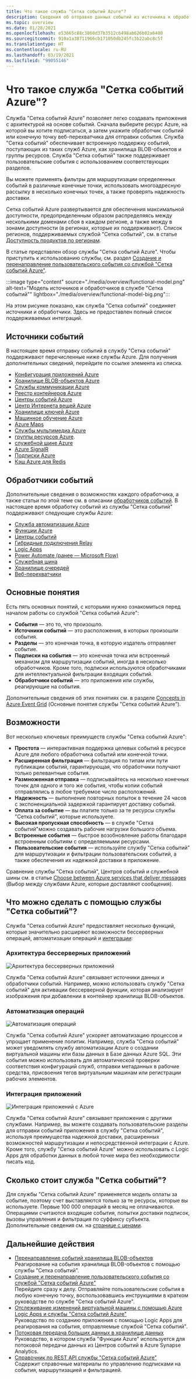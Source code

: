 ```yaml
---
title: Что такое служба "Сетка событий Azure"?
description: Сведения об отправке данных событий из источника к обработчикам с помощью службы "Сетка событий Azure", а также о создании приложений на основе событий и интеграции со службами Azure.
ms.topic: overview
ms.date: 01/28/2021
ms.openlocfilehash: e53665c88c3860d37b3512c6498ab626b02a6400
ms.sourcegitcommit: 910a1a38711966cb171050db245fc3b22abc8c5f
ms.translationtype: HT
ms.contentlocale: ru-RU
ms.lasthandoff: 03/19/2021
ms.locfileid: "99055146"
---
```

# <a name="what-is-azure-event-grid"></a>Что такое служба "Сетка событий Azure"?

Служба "Сетка событий Azure" позволяет легко создавать приложения с архитектурой на основе событий. Сначала выберите ресурс Azure, на которой вы хотите подписаться, а затем укажите обработчик событий или конечную точку веб-перехватчика для отправки события. Служба "Сетка событий" обеспечивает встроенную поддержку событий, поступающих из таких служб Azure, как хранилища BLOB-объектов и группы ресурсов. Служба "Сетка событий" также поддерживает пользовательские события с использованием соответствующих разделов. 

Вы можете применять фильтры для маршрутизации определенных событий в различные конечные точки, использовать многоадресную рассылку в несколько конечных точек, а также проверять надежность доставки.

Сетка событий Azure развертывается для обеспечения максимальной доступности, предопределенным образом распределяясь между несколькими доменами сбоя в каждом регионе, а также между в зонами доступности (в регионах, которые их поддерживают). Список регионов, поддерживаемых службой "Сетка событий", см. в статье [Доступность продуктов по регионам](https://azure.microsoft.com/global-infrastructure/services/?products=event-grid&regions=all).

В статье представлен обзор службы "Сетка событий Azure". Чтобы приступить к использованию службы, см. раздел [Создание и перенаправление пользовательского события со службой "Сетка событий Azure"](custom-event-quickstart.md). 

:::image type="content" source="./media/overview/functional-model.png" alt-text="Модель источников и обработчиков в службе &quot;Сетка событий&quot;" lightbox="./media/overview/functional-model-big.png":::

На этом рисунке показано, как служба "Сетка событий" соединяет источники и обработчики. Здесь не предоставлен полный список поддерживаемых интеграций.

## <a name="event-sources"></a>Источники событий

В настоящее время отправку событий в службу "Сетка событий" поддерживают перечисленные ниже службы Azure. Для получения дополнительных сведений, перейдите по ссылке элемента из списка.

- [Конфигурация приложений Azure](event-schema-app-configuration.md)
- [Хранилище BLOB-объектов Azure](event-schema-blob-storage.md)
- [Службы коммуникации Azure](event-schema-communication-services.md) 
- [Реестр контейнеров Azure](event-schema-container-registry.md)
- [Центры событий Azure](event-schema-event-hubs.md)
- [Центр Интернета вещей Azure](event-schema-iot-hub.md)
- [Хранилище ключей Azure](event-schema-key-vault.md)
- [Машинное обучение Azure](event-schema-machine-learning.md)
- [Azure Maps](event-schema-azure-maps.md)
- [Службы мультимедиа Azure](event-schema-media-services.md)
- [группы ресурсов Azure](event-schema-resource-groups.md).
- [служебной шине Azure](event-schema-service-bus.md)
- [Azure SignalR](event-schema-azure-signalr.md)
- [Подписки Azure](event-schema-subscriptions.md)
- [Кэш Azure для Redis](event-schema-azure-cache.md)

## <a name="event-handlers"></a>Обработчики событий

Дополнительные сведения о возможностях каждого обработчика, а также статьи по этой теме см. в описании [обработчиков событий](event-handlers.md). В настоящее время обработку событий из службы "Сетка событий" поддерживают следующие службы Azure: 

* [Служба автоматизации Azure](handler-webhooks.md#azure-automation)
* [Функции Azure](handler-functions.md)
* [Центры событий](handler-event-hubs.md)
* [Гибридные подключения Relay](handler-relay-hybrid-connections.md)
* [Logic Apps](handler-webhooks.md#logic-apps)
* [Power Automate (ранее — Microsoft Flow)](https://preview.flow.microsoft.com/connectors/shared_azureeventgrid/azure-event-grid/)
* [Служебная шина](handler-service-bus.md)
* [Хранилище очередей](handler-storage-queues.md)
* [Веб-перехватчики](handler-webhooks.md)

## <a name="concepts"></a>Основные понятия

Есть пять основных понятий, с которыми нужно ознакомиться перед началом работы со службой "Сетка событий Azure":

* **События** — это то, что произошло.
* **Источники событий** — это расположения, в которых произошли события.
* **Разделы** — это конечная точка, в которую издатель отправляет событие.
* **Подписки на события** — это конечная точка или встроенный механизм для маршрутизации событий, иногда в несколько обработчиков. Кроме того, подписки используются обработчиками для интеллектуальной фильтрации входящих событий.
* **Обработчики событий** — это приложения или службы, реагирующие на события.

Дополнительные сведения об этих понятиях см. в разделе [Concepts in Azure Event Grid](concepts.md) (Основные понятия службы "Сетка событий Azure").

## <a name="capabilities"></a>Возможности

Вот несколько ключевых преимуществ службы "Сетка событий Azure":

* **Простота** — интерактивная поддержка целевых событий в ресурсе Azure для любого обработчика событий или конечной точки.
* **Расширенная фильтрация** — фильтрация по типам или пути публикации событий, гарантирующая, что обработчики получают только релевантные события.
* **Размноженная отправка** — подписывайтесь на несколько конечных точек для одного и того же события, чтобы копии событий отправлялись в любое требуемое число расположений.
* **Надежность** — выполнение повторных попыток в течение 24 часов с экспоненциальной задержкой гарантирует доставку событий.
* **Оплата за событие** — вы платите только за те ресурсы службы "Сетка событий", которые используете.
* **Высокая пропускная способность** — в службе "Сетка событий"можно создавать рабочие нагрузки большого объема.
* **Встроенные события** — быстрое возобновление работы благодаря встроенным событиям с определяемыми ресурсами.
* **Пользовательские события** — используйте службу "Сетка событий" для маршрутизации и фильтрации пользовательских событий, а также обеспечения их надежной доставки в приложение.

Сравнение службы "Сетка событий", Центров событий и служебной шины см. в статье [Choose between Azure services that deliver messages](compare-messaging-services.md) (Выбор между службами Azure, которые доставляют сообщения).

## <a name="what-can-i-do-with-event-grid"></a>Что можно сделать с помощью службы "Сетка событий"?

Служба "Сетка событий Azure" предоставляет несколько функций, которые значительно расширяют возможности бессерверных операций, автоматизации операций и [интеграции](https://azure.com/integration): 

### <a name="serverless-application-architectures"></a>Архитектура бессерверных приложений

![Архитектура бессерверных приложений](./media/overview/serverless_web_app.png)

Служба "Сетка событий Azure" связывает источники данных и обработчики событий. Например, можно использовать службу "Сетка событий" для активации бессерверной функции, которая анализирует изображения при добавлении в контейнер хранилища BLOB-объектов. 

### <a name="ops-automation"></a>Автоматизация операций

![Автоматизация операций](./media/overview/Ops_automation.png)

Служба "Сетка событий Azure" ускоряет автоматизацию процессов и упрощает применение политик. Например, служба "Сетка событий" может уведомлять службу автоматизации Azure о создании виртуальной машины или базы данных в Базе данных Azure SQL. Эти события можно использовать для автоматической проверки соответствия конфигураций служб, отправки метаданных в рабочие средства, присвоения тегов виртуальным машинам или регистрации рабочих элементов.

### <a name="application-integration"></a>Интеграция приложений

![Интеграция приложений с Azure](./media/overview/app_integration.png)

Служба "Сетка событий Azure" связывает приложения с другими службами. Например, вы можете создавать пользовательские разделы для отправки событий приложения в службу "Сетка событий", используя преимущества надежной доставки, расширенных возможностей маршрутизации и непосредственной интеграции с Azure. Кроме того, службу "Сетка событий Azure" можно использовать с Logic Apps для обработки данных в любой точке мира без необходимости писать код. 

## <a name="how-much-does-event-grid-cost"></a>Сколько стоит служба "Сетка событий"?

Для службы "Сетка событий Azure" применяется модель оплаты за событие, поэтому счет выставляются только за те ресурсы, которые вы используете. Первые 100 000 операций в месяц не оплачиваются. Операциями считаются входящие события, попытки доставки подписок, вызовы управления и фильтрация по суффиксу субъекта. Дополнительные сведения см. на [странице с ценами](https://azure.microsoft.com/pricing/details/event-grid/).

## <a name="next-steps"></a>Дальнейшие действия

* [Перенаправление событий хранилища BLOB-объектов](../storage/blobs/storage-blob-event-quickstart.md?toc=%2fazure%2fevent-grid%2ftoc.json)  
  Реагирование на события хранилища BLOB-объектов с помощью службы "Сетка событий".
* [Создание и перенаправление пользовательского события со службой "Сетка событий Azure"](custom-event-quickstart.md)  
  Перейдите сразу к делу. Отправляйте пользовательские события в любую конечную точку, воспользовавшись инструкциями в кратком руководстве по службе "Сетка событий Azure".
* [Отслеживание изменений виртуальной машины с помощью Azure Logic Apps и службы "Сетка событий Azure"](monitor-virtual-machine-changes-event-grid-logic-app.md)  
  Руководство по созданию приложения с помощью Logic Apps для реагирования на события, отправляемые службой "Сетка событий".
* [Потоковая передача больших данных в хранилище данных](event-grid-event-hubs-integration.md)  
  Руководство, в котором служба "Функции Azure" используется для потоковой передачи данных из Центров событий в Azure Synapse Analytics.
* [Справочник по REST API службы "Сетка событий Azure"](/rest/api/eventgrid)  
  Содержит справочные материалы по управлению подписками на события, маршрутизацией и фильтрацией.